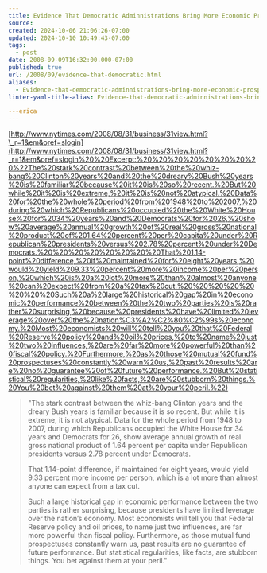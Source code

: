 ```yaml
---
title: Evidence That Democratic Adminnistrations Bring More Economic Prosperity To America
source: 
created: 2024-10-06 21:06:26-07:00
updated: 2024-10-10 10:49:43-07:00
tags:
  - post
date: 2008-09-09T16:32:00.000-07:00
published: true
url: /2008/09/evidence-that-democratic.html
aliases:
  - Evidence-that-democratic-adminnistrations-bring-more-economic-prosperity-to-america
linter-yaml-title-alias: Evidence-that-democratic-adminnistrations-bring-more-economic-prosperity-to-america

---erica
---
```



[http://www.nytimes.com/2008/08/31/business/31view.html?\_r=1&em&oref=slogin](http://www.nytimes.com/2008/08/31/business/31view.html?_r=1&em&oref=slogin%20%20Excerpt:%20%20%20%20%20%20%20%20%22The%20stark%20contrast%20between%20the%20whiz-bang%20Clinton%20years%20and%20the%20dreary%20Bush%20years%20is%20familiar%20because%20it%20is%20so%20recent.%20But%20while%20it%20is%20extreme,%20it%20is%20not%20atypical.%20Data%20for%20the%20whole%20period%20from%201948%20to%202007,%20during%20which%20Republicans%20occupied%20the%20White%20House%20for%2034%20years%20and%20Democrats%20for%2026,%20show%20average%20annual%20growth%20of%20real%20gross%20national%20product%20of%201.64%20percent%20per%20capita%20under%20Republican%20presidents%20versus%202.78%20percent%20under%20Democrats.%20%20%20%20%20%20%20%20That%201.14-point%20difference,%20if%20maintained%20for%20eight%20years,%20would%20yield%209.33%20percent%20more%20income%20per%20person,%20which%20is%20a%20lot%20more%20than%20almost%20anyone%20can%20expect%20from%20a%20tax%20cut.%20%20%20%20%20%20%20%20Such%20a%20large%20historical%20gap%20in%20economic%20performance%20between%20the%20two%20parties%20is%20rather%20surprising,%20because%20presidents%20have%20limited%20leverage%20over%20the%20nation%C3%A2%C2%80%C2%99s%20economy.%20Most%20economists%20will%20tell%20you%20that%20Federal%20Reserve%20policy%20and%20oil%20prices,%20to%20name%20just%20two%20influences,%20are%20far%20more%20powerful%20than%20fiscal%20policy.%20Furthermore,%20as%20those%20mutual%20fund%20prospectuses%20constantly%20warn%20us,%20past%20results%20are%20no%20guarantee%20of%20future%20performance.%20But%20statistical%20regularities,%20like%20facts,%20are%20stubborn%20things.%20You%20bet%20against%20them%20at%20your%20peril.%22)  
  

> "The stark contrast between the whiz-bang Clinton years and the dreary Bush years is familiar because it is so recent. But while it is extreme, it is not atypical. Data for the whole period from 1948 to 2007, during which Republicans occupied the White House for 34 years and Democrats for 26, show average annual growth of real gross national product of 1.64 percent per capita under Republican presidents versus 2.78 percent under Democrats.  
>   
> That 1.14-point difference, if maintained for eight years, would yield 9.33 percent more income per person, which is a lot more than almost anyone can expect from a tax cut.  
>   
> Such a large historical gap in economic performance between the two parties is rather surprising, because presidents have limited leverage over the nation’s economy. Most economists will tell you that Federal Reserve policy and oil prices, to name just two influences, are far more powerful than fiscal policy. Furthermore, as those mutual fund prospectuses constantly warn us, past results are no guarantee of future performance. But statistical regularities, like facts, are stubborn things. You bet against them at your peril."